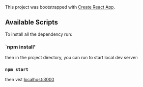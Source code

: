 This project was bootstrapped with [Create React App](https://github.com/facebook/create-react-app).

## Available Scripts

To install all the dependency run:

### `npm install'

then in the project directory, you can run to start local dev server:

### `npm start`

then vist [localhost:3000](http://localhost:3000/)
